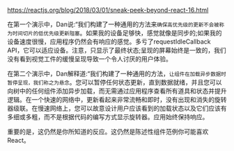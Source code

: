 https://reactjs.org/blog/2018/03/01/sneak-peek-beyond-react-16.html

在第一个演示中，Dan说:“我们构建了一种通用的方法来`确保高优先级的更新不会被称为时间切片的低优先级更新阻塞`。如果我的设备足够快，感觉就像是同步的;如果我的设备速度很慢，应用程序仍然会有响应的感觉。多亏了requestIdleCallback API，它可以适应设备。注意，只显示了最终状态;呈现的屏幕始终是一致的，我们没有看到视觉工件的缓慢呈现导致一个令人讨厌的用户体验。

在第二个演示中，Dan解释道:“我们构建了一种通用的方法，`让组件在加载异步数据时暂停呈现，我们称之为悬念`。您可以暂停任何状态更新，直到数据就绪，并且您可以向树中的任何组件添加异步加载，而无需通过应用程序查看所有道具和状态并提升逻辑。在一个快速的网络中，更新看起来非常流畅和即时，没有出现和消失的旋转器级联。在慢速网络上，您可以故意设计用户应该看到的加载状态以及它们应该有多细或多粗，而不是根据代码的编写方式显示旋转器。应用始终保持响应。

重要的是，这仍然是你所知道的反应。这仍然是陈述性组件范例你可能喜欢React。